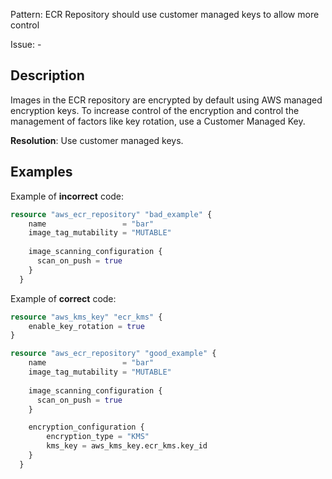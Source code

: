 Pattern: ECR Repository should use customer managed keys to allow more control

Issue: -

## Description

Images in the ECR repository are encrypted by default using AWS managed encryption keys. To increase control of the encryption and control the management of factors like key rotation, use a Customer Managed Key.

**Resolution**: Use customer managed keys.

## Examples

Example of **incorrect** code:

```terraform
resource "aws_ecr_repository" "bad_example" {
	name                 = "bar"
	image_tag_mutability = "MUTABLE"
  
	image_scanning_configuration {
	  scan_on_push = true
	}
  }
```

Example of **correct** code:

```terraform
resource "aws_kms_key" "ecr_kms" {
	enable_key_rotation = true
}

resource "aws_ecr_repository" "good_example" {
	name                 = "bar"
	image_tag_mutability = "MUTABLE"
  
	image_scanning_configuration {
	  scan_on_push = true
	}

	encryption_configuration {
		encryption_type = "KMS"
		kms_key = aws_kms_key.ecr_kms.key_id
	}
  }
```